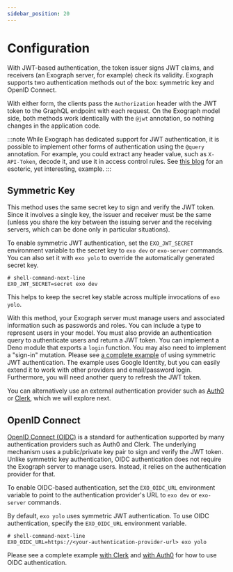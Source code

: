 ```yaml
---
sidebar_position: 20
---
```


# Configuration

With JWT-based authentication, the token issuer signs JWT claims, and receivers (an Exograph server, for example) check its validity. Exograph supports two authentication methods out of the box: symmetric key and OpenID Connect.

With either form, the clients pass the `Authorization` header with the JWT token to the GraphQL endpoint with each request. On the Exograph model side, both methods work identically with the `@jwt` annotation, so nothing changes in the application code.

:::note
While Exograph has dedicated support for JWT authentication, it is possible to implement other forms of authentication using the `@query` annotation. For example, you could extract any header value, such as `X-API-Token`, decode it, and use it in access control rules. See [this blog](https://exograph.dev/blog/retrograde-mercury) for an esoteric, yet interesting, example.
:::

## Symmetric Key

This method uses the same secret key to sign and verify the JWT token. Since it involves a single key, the issuer and receiver must be the same (unless you share the key between the issuing server and the receiving servers, which can be done only in particular situations).

To enable symmetric JWT authentication, set the `EXO_JWT_SECRET` environment variable to the secret key to `exo dev` or `exo-server` commands. You can also set it with `exo yolo` to override the automatically generated secret key.

```shell-session
# shell-command-next-line
EXO_JWT_SECRET=secret exo dev
```

This helps to keep the secret key stable across multiple invocations of `exo yolo`.

With this method, your Exograph server must manage users and associated information such as passwords and roles. You can include a type to represent users in your model. You must also provide an authentication query to authenticate users and return a JWT token. You can implement a Deno module that exports a `login` function. You may also need to implement a "sign-in" mutation. Please see [a complete example](https://github.com/exograph/examples/tree/main/todo-with-nextjs-google-auth) of using symmetric JWT authentication. The example uses Google Identity, but you can easily extend it to work with other providers and email/password login. Furthermore, you will need another query to refresh the JWT token.

You can alternatively use an external authentication provider such as [Auth0](https://auth0.com) or [Clerk](https://clerk.dev), which we will explore next.

## OpenID Connect

[OpenID Connect (OIDC)](https://openid.net/developers/how-connect-works/) is a standard for authentication supported by many authentication providers such as Auth0 and Clerk. The underlying mechanism uses a public/private key pair to sign and verify the JWT token. Unlike symmetric key authentication, OIDC authentication does not require the Exograph server to manage users. Instead, it relies on the authentication provider for that.

To enable OIDC-based authentication, set the `EXO_OIDC_URL` environment variable to point to the authentication provider's URL to `exo dev` or `exo-server` commands.

By default, `exo yolo` uses symmetric JWT authentication. To use OIDC authentication, specify the `EXO_OIDC_URL` environment variable.

```shell-session
# shell-command-next-line
EXO_OIDC_URL=https://<your-authentication-provider-url> exo yolo
```

Please see a complete example [with Clerk](https://github.com/exograph/examples/tree/main/todo-with-nextjs-clerk-auth) and [with Auth0](https://github.com/exograph/examples/tree/main/todo-with-nextjs-auth0-auth) for how to use OIDC authentication.
